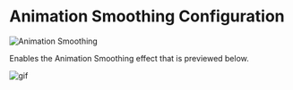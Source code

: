 # Animation Smoothing Configuration

![Animation Smoothing](https://i.imgur.com/mCIyNir.png)

Enables the Animation Smoothing effect that is previewed below.

![gif](https://thumbs.gfycat.com/WelldocumentedAromaticButterfly-max-1mb.gif)